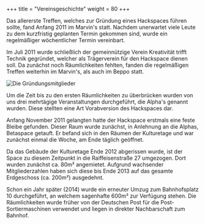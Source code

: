+++
title = "Vereinsgeschichte"
weight = 80
+++

Das allererste Treffen, welches zur Gründung eines Hackspaces führen sollte, fand Anfang 2011 im Marvin's statt. Nachdem unerwartet viele Leute zu dem kurzfristig geplanten Termin gekommen sind, wurde ein regelmäßiger wöchentlicher Termin vereinbart.

Im Juli 2011 wurde schließlich der gemeinnützige Verein Kreativität trifft Technik gegründet, welcher als Trägerverein für den Hackspace dienen soll. Da zunächst noch Räumlichkeiten fehlten, fanden die regelmäßigen Treffen weiterhin im Marvin's, als auch im Beppo statt.

![Die Gründungsmitglieder](../../media/img/gruendung.jpg)

Um die Zeit bis zu den ersten Räumlichkeiten zu überbrücken wurden von uns drei mehrtägige Veranstaltungen durchgeführt, die Alpha's genannt wurden. Diese stellten eine Art Vorabversion des Hackspaces dar.

Anfang November 2011 gelangten hatte der Hackspace erstmals eine feste Bleibe gefunden. Dieser Raum wurde zunächst, in Anlehnung an die Alphas, Betaspace getauft. Er befand sich in den Räumen der Kulturetage und war zunächst einmal die Woche, am Ende täglich geöffnet.

Da das Gebäude der Kulturetage Ende 2012 abgerissen wurde, ist der Space zu diesem Zeitpunkt in die Raiffeisenstraße 27 umgezogen. Dort wurden zunächst ca. 80m² angemietet. Aufgrund wachsender Mitgliederzahlen haben sich diese bis Ende 2013 auf das gesamte Erdgeschoss (ca. 200m²) ausgedehnt.

Schon ein Jahr später (2014) wurde ein erneuter Umzug zum Bahnhofsplatz 10 durchgeführt, an welchem sagenhafte 600m² zur Verfügung stehen. Die Räumlichkeiten wurde früher von der Deutschen Post für die Post-Sortiermaschinen verwendet und liegen in direkter Nachbarschaft zum Bahnhof.
